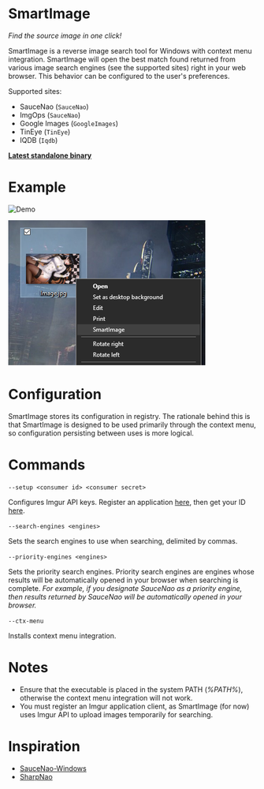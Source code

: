# SmartImage

*Find the source image in one click!*

SmartImage is a reverse image search tool for Windows with context menu integration. SmartImage will open the best match found returned from various image search engines (see the supported sites) right in your web browser. This behavior can be configured to the user's preferences.

Supported sites:

- SauceNao (`SauceNao`)
- ImgOps (`SauceNao`)
- Google Images (`GoogleImages`)
- TinEye (`TinEye`)
- IQDB (`Iqdb`)

**[Latest standalone binary](https://github.com/Decimation/SmartImage/blob/master/SmartImage/bin/Release/netcoreapp3.0/win10-x64/publish/SmartImage.exe)**

# Example

![Demo](https://github.com/Decimation/SmartImage/raw/master/Demo.gif)

![Context menu image](https://github.com/Decimation/SmartImage/blob/master/Context%20menu%20integration.png)

# Configuration

SmartImage stores its configuration in registry. The rationale behind this is that SmartImage is designed to be used primarily through the context menu, so configuration persisting between uses is more logical.

# Commands

`--setup <consumer id> <consumer secret>`

Configures Imgur API keys. Register an application [here](https://api.imgur.com/oauth2/addclient), then get your ID [here](https://imgur.com/account/settings/apps).

`--search-engines <engines>`

Sets the search engines to use when searching, delimited by commas.

`--priority-engines <engines>`

Sets the priority search engines. Priority search engines are engines whose results will be automatically opened in your browser when searching is complete. *For example, if you designate SauceNao as a priority engine, then results returned by
SauceNao will be automatically opened in your browser.*

`--ctx-menu`

Installs context menu integration.

# Notes

- Ensure that the executable is placed in the system PATH (*%PATH%*), otherwise the context menu integration will not work.
- You must register an Imgur application client, as SmartImage (for now) uses Imgur API to upload images temporarily for
searching.

# Inspiration

- [SauceNao-Windows](https://github.com/RoxasShadow/SauceNao-Windows)
- [SharpNao](https://github.com/Lazrius/SharpNao)
